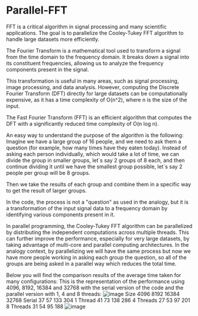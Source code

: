# Parallel-FFT
FFT is a critical algorithm in signal processing and many scientific applications. The goal is to parallelize the Cooley-Tukey FFT algorithm to handle large datasets more efficiently.

The Fourier Transform is a mathematical tool used to transform a signal from the time domain to the frequency domain. It breaks down a signal into its constituent frequencies, allowing us to analyze the frequency components present in the signal.

This transformation is useful in many areas, such as signal processing, image processing, and data analysis. However, computing the Discrete Fourier Transform (DFT) directly for large datasets can be computationally expensive, as it has a time complexity of O(n^2), where n is the size of the input. 

The Fast Fourier Transform (FFT) is an efficient algorithm that computes the DFT with a significantly reduced time complexity of O(n log n). 

An easy way to understand the purpose of the algorithm is the following:
Imagine we have a large group of 16 people, and we need to ask them a question (for example, how many times have they eaten today). Instead of asking each person individually, which would take a lot of time, we can divide the group in smaller groups, let´s say 2 groups of 8 each, and then continue dividing it until we have the smallest group possible, let´s say 2 people per group will be 8 groups.

Then we take the results of each group and combine them in a specific way to get the result of larger groups. 

In the code, the process is not a "question" as used in the analogy, but it is a transformation of the input signal data to a frequency domain by identifying various components present in it.

In parallel programming, the Cooley-Tukey FFT algorithm can be parallelized by distributing the independent computations across multiple threads. This can further improve the performance, especially for very large datasets, by taking advantage of multi-core and parallel computing architectures. In the analogy context, by parallelizing we will have the same process but now we have more people working in asking each group the question, so all of the groups are being asked in a parallel way which reduces the total time.

Below you will find the comparison results of the average time taken for many configurations:
This is the representation of the performance using 4096, 8192, 16384 and 32768 with the serial version of the code and the parallel version with 1, 4 and 8 threads:
![image](https://github.com/user-attachments/assets/403b37ac-e577-4cfd-b409-59b7d0817d4c)
Size	4096	8192	16384	32768
Serial	37	57	133	304
1 Thread	41	73	138	286
4 Threads	27	53	97	201
8 Threads	31	54	95	188
![image](https://github.com/user-attachments/assets/f9cde8ee-1bb5-47e5-b912-23b361808580)




